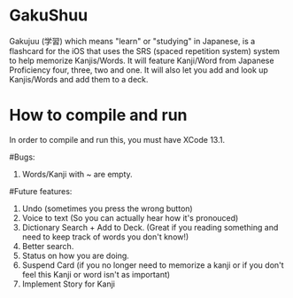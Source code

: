# GakuShuu


Gakujuu (学習) which means "learn" or "studying" in Japanese, is a flashcard for the iOS that uses the SRS (spaced repetition system) system to help memorize Kanjis/Words. It will feature Kanji/Word from Japanese Proficiency four, three, two and one. It will also let you add and look up Kanjis/Words and add them to a deck.


# How to compile and run

In order to compile and run this, you must have XCode 13.1.


#Bugs:

1. Words/Kanji with ~ are empty.

#Future features:

1. Undo (sometimes you press the wrong button)
2. Voice to text (So you can actually hear how it's pronouced)
3. Dictionary Search + Add to Deck. (Great if you reading something and need to keep track of words you don't know!)
4. Better search.
5. Status on how you are doing.
6. Suspend Card (if you no longer need to memorize a kanji or if you don't feel this Kanji or word isn't as important)
7. Implement Story for Kanji
